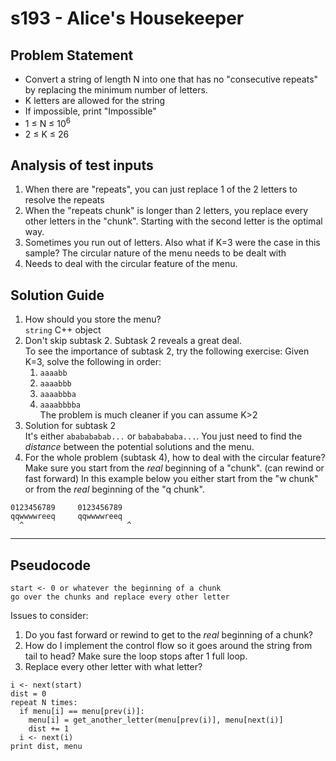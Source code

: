 # s193 - Alice's Housekeeper
## Problem Statement
- Convert a string of length N into one that has no "consecutive repeats" by replacing the minimum number of letters.
- K letters are allowed for the string
- If impossible, print "Impossible"
- 1 ≤ N ≤ 10<sup>6</sup>
- 2 ≤ K ≤ 26

## Analysis of test inputs
1. When there are "repeats", you can just replace 1 of the 2 letters to resolve the repeats
2. When the "repeats chunk" is longer than 2 letters, you replace every other letters in the "chunk". Starting with the second letter is the optimal way.
3. Sometimes you run out of letters. Also what if K=3 were the case in this sample? The circular nature of the menu needs to be dealt with
4. Needs to deal with the circular feature of the menu.

## Solution Guide
1. How should you store the menu?<br>
`string` C++ object
2. Don't skip subtask 2. Subtask 2 reveals a great deal.<br>
To see the importance of subtask 2, try the following exercise:
Given K=3, solve the following in order:
    1. `aaaabb`
    2. `aaaabbb`
    3. `aaaabbba`
    4. `aaaabbbba`<br>
The problem is much cleaner if you can assume K>2
3. Solution for subtask 2<br>
It's either `ababababab...` or `bababababa...`. You just need to find the *distance* between the potential solutions and the menu. 
4. For the whole problem (subtask 4), how to deal with the circular feature?<br>
Make sure you start from the *real* beginning of a "chunk". (can rewind or fast forward)
In this example below you either start from the "w chunk" or from the *real* beginning of the "q chunk".
```
0123456789     0123456789
qqwwwwreeq     qqwwwwreeq
  ^                       ^
```
---
## Pseudocode
```
start <- 0 or whatever the beginning of a chunk
go over the chunks and replace every other letter
```
Issues to consider:
1. Do you fast forward or rewind to get to the *real* beginning of a chunk?
2. How do I implement the control flow so it goes around the string from tail to head? Make sure the loop stops after 1 full loop.
3. Replace every other letter with what letter?
```
i <- next(start)
dist = 0
repeat N times:
  if menu[i] == menu[prev(i)]:
    menu[i] = get_another_letter(menu[prev(i)], menu[next(i)]
    dist += 1
  i <- next(i)
print dist, menu
```
